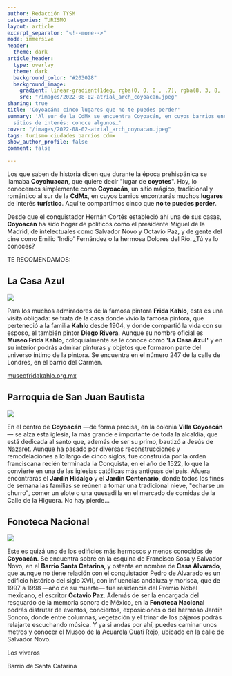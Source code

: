 ```yaml
---
author: Redacción TYSM
categories: TURISMO
layout: article
excerpt_separator: "<!--more-->"
mode: immersive
header:
  theme: dark
article_header:
  type: overlay
  theme: dark
  background_color: "#203028"
  background_image:
    gradient: linear-gradient(1deg, rgba(0, 0, 0 , .7), rgba(8, 3, 8, .9))
    src: "/images/2022-08-02-atrial_arch_coyoacan.jpeg"
sharing: true
title: 'Coyoacán: cinco lugares que no te puedes perder'
summary: 'Al sur de la CdMx se encuentra Coyoacán, en cuyos barrios encontrarás muchos
  sitios de interés: conoce algunos…'
cover: "/images/2022-08-02-atrial_arch_coyoacan.jpeg"
tags: turismo ciudades barrios cdmx
show_author_profile: false
comment: false

---
```

Los que saben de historia dicen que durante la época prehispánica se llamaba **Coyohuacan**, que quiere decir "lugar de **coyotes**". Hoy, lo conocemos simplemente como **Coyoacán**, un sitio mágico, tradicional y romántico al sur de la **CdMx**, en cuyos barrios encontrarás muchos **lugares** de interés **turístico**. Aquí te compartimos cinco que **no te puedes perder**.

Desde que el conquistador Hernán Cortés estableció ahí una de sus casas, **Coyoacán** ha sido hogar de políticos como el presidente Miguel de la Madrid, de intelectuales como Salvador Novo y Octavio Paz, y de gente del cine como Emilio 'Indio' Fernández o la hermosa Dolores del Río. ¿Tú ya lo conoces?

TE RECOMENDAMOS:

## La Casa Azul

![](https://upload.wikimedia.org/wikipedia/commons/thumb/6/60/%E2%80%9CLa_casa_azul%E2%80%9D.jpg/1024px-%E2%80%9CLa_casa_azul%E2%80%9D.jpg)

Para los muchos admiradores de la famosa pintora **Frida Kahlo**, esta es una visita obligada: se trata de la casa donde vivió la famosa pintora, que perteneció a la familia **Kahlo** desde 1904, y donde compartió la vida con su esposo, el también pintor **Diego Rivera**. Aunque su nombre oficial es **Museo Frida Kahlo**, coloquialmente se le conoce como **'La Casa Azul'** y en su interior podrás admirar pinturas y objetos que formaron parte del universo íntimo de la pintora. Se encuentra en el número 247 de la calle de Londres, en el barrio del Carmen.

[museofridakahlo.org.mx](https://www.museofridakahlo.org.mx/)

## Parroquia de San Juan Bautista

![](https://upload.wikimedia.org/wikipedia/commons/thumb/3/3d/Iglesia_de_San_Juan_Bautista_Coyoacan%2C_Mexico_City_Interior.JPG/1024px-Iglesia_de_San_Juan_Bautista_Coyoacan%2C_Mexico_City_Interior.JPG)

En el centro de **Coyoacán** —de forma precisa, en la colonia **Villa Coyoacán**— se alza esta iglesia, la más grande e importante de toda la alcaldía, que está dedicada al santo que, además de ser su primo, bautizó a Jesús de Nazaret. Aunque ha pasado por diversas reconstrucciones y remodelaciones a lo largo de cinco siglos, fue construida por la orden franciscana recién terminada la Conquista, en el año de 1522, lo que la convierte en una de las iglesias católicas más antiguas del país. Afuera encontrarás el **Jardín Hidalgo** y el **Jardín Centenario**, donde todos los fines de semana las familias se reúnen a tomar una tradicional nieve, "echarse un churro", comer un elote o una quesadilla en el mercado de comidas de la Calle de la Higuera. No hay pierde…

## Fonoteca Nacional

![](https://upload.wikimedia.org/wikipedia/commons/thumb/2/29/Jard%C3%ADn_Sonoro_%28Fonoteca_Nacional%29_-_6.jpg/1024px-Jard%C3%ADn_Sonoro_%28Fonoteca_Nacional%29_-_6.jpg)

Este es quizá uno de los edificios más hermosos y menos conocidos de **Coyoacán**. Se encuentra sobre en la esquina de Francisco Sosa y Salvador Novo, en el **Barrio Santa Catarina**, y ostenta en nombre de **Casa Alvarado**, que aunque no tiene relación con el conquistador Pedro de Alvarado es un edificio histórico del siglo XVII, con influencias andaluza y morisca, que de 1997 a 1998 —año de su muerte— fue residencia del Premio Nobel mexicano, el escritor **Octavio Paz**. Además de ser la encargada del resguardo de la memoria sonora de México, en la **Fonoteca Nacional** podrás disfrutar de eventos, conciertos, exposiciones o del hermoso Jardín Sonoro, donde entre columnas, vegetación y el trinar de los pájaros podrás relajarte escuchando música. Y ya si andas por ahí, puedes caminar unos metros y conocer el Museo de la Acuarela Guati Rojo, ubicado en la calle de Salvador Novo.

Los viveros

Barrio de Santa Catarina